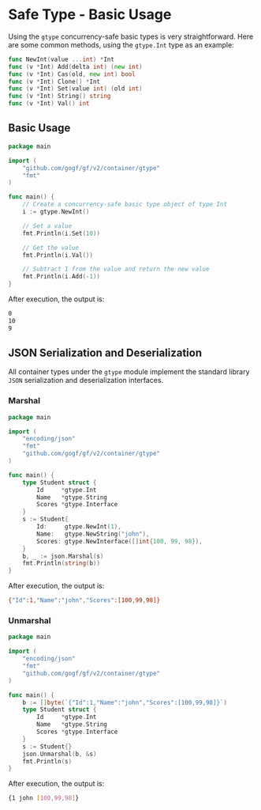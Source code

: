 # Safe Type - Basic Usage

Using the `gtype` concurrency-safe basic types is very straightforward. Here are some common methods, using the `gtype.Int` type as an example:

```go
func NewInt(value ...int) *Int
func (v *Int) Add(delta int) (new int)
func (v *Int) Cas(old, new int) bool
func (v *Int) Clone() *Int
func (v *Int) Set(value int) (old int)
func (v *Int) String() string
func (v *Int) Val() int
```

## Basic Usage

```go
package main

import (
    "github.com/gogf/gf/v2/container/gtype"
    "fmt"
)

func main() {
    // Create a concurrency-safe basic type object of type Int
    i := gtype.NewInt()

    // Set a value
    fmt.Println(i.Set(10))

    // Get the value
    fmt.Println(i.Val())

    // Subtract 1 from the value and return the new value
    fmt.Println(i.Add(-1))
}
```

After execution, the output is:

```bash
0
10
9
```

## JSON Serialization and Deserialization

All container types under the `gtype` module implement the standard library `JSON` serialization and deserialization interfaces.

### Marshal

```go
package main

import (
    "encoding/json"
    "fmt"
    "github.com/gogf/gf/v2/container/gtype"
)

func main() {
    type Student struct {
        Id     *gtype.Int
        Name   *gtype.String
        Scores *gtype.Interface
    }
    s := Student{
        Id:     gtype.NewInt(1),
        Name:   gtype.NewString("john"),
        Scores: gtype.NewInterface([]int{100, 99, 98}),
    }
    b, _ := json.Marshal(s)
    fmt.Println(string(b))
}
```

After execution, the output is:

```bash
{"Id":1,"Name":"john","Scores":[100,99,98]}
```

### Unmarshal

```go
package main

import (
    "encoding/json"
    "fmt"
    "github.com/gogf/gf/v2/container/gtype"
)

func main() {
    b := []byte(`{"Id":1,"Name":"john","Scores":[100,99,98]}`)
    type Student struct {
        Id     *gtype.Int
        Name   *gtype.String
        Scores *gtype.Interface
    }
    s := Student{}
    json.Unmarshal(b, &s)
    fmt.Println(s)
}
```

After execution, the output is:

```bash
{1 john [100,99,98]}
```
